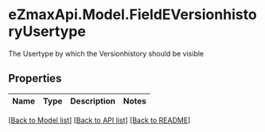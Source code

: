 # eZmaxApi.Model.FieldEVersionhistoryUsertype
The Usertype by which the Versionhistory should be visible

## Properties

Name | Type | Description | Notes
------------ | ------------- | ------------- | -------------

[[Back to Model list]](../README.md#documentation-for-models) [[Back to API list]](../README.md#documentation-for-api-endpoints) [[Back to README]](../README.md)

